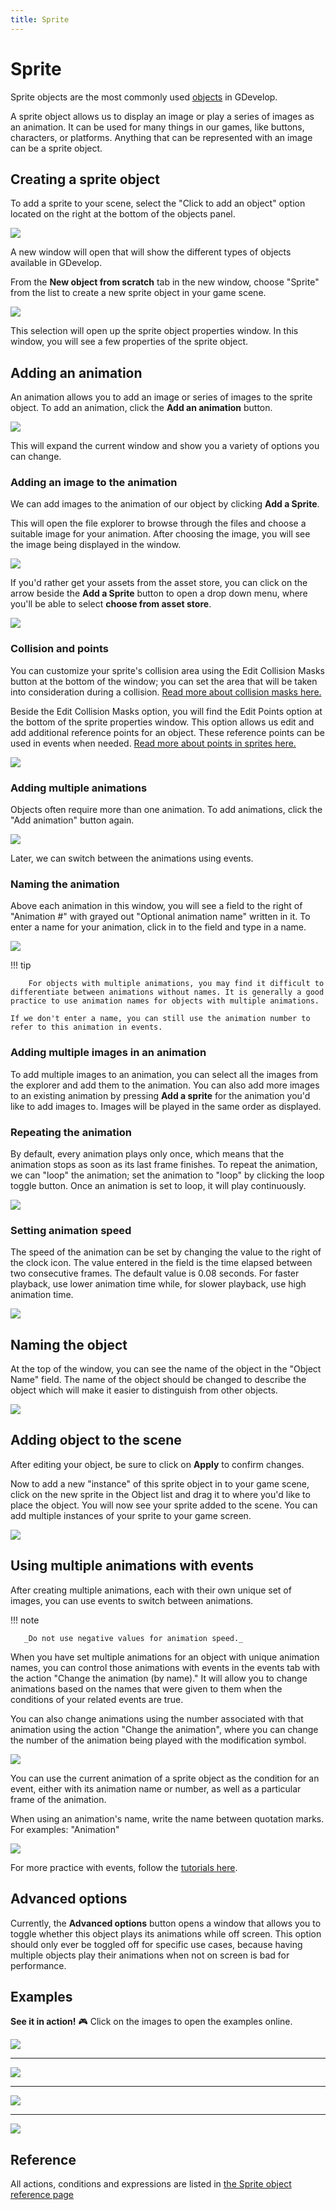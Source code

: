 ```yaml
---
title: Sprite
---
```

# Sprite

Sprite objects are the most commonly used [objects](/gdevelop5/objects) in GDevelop.

A sprite object allows us to display an image or play a series of images as an animation. It can be used for many things in our games, like buttons, characters, or platforms. Anything that can be represented with an image can be a sprite object.

## Creating a sprite object

To add a sprite to your scene, select the "Click to add an object" option located on the right at the bottom of the objects panel.

![](./add_an_object.png)

A new window will open that will show the different types of objects available in GDevelop.

From the **New object from scratch** tab in the new window, choose "Sprite" from the list to create a new sprite object in your game scene.

![](./creating_a_sprite_object.png)

This selection will open up the sprite object properties window. In this window, you will see a few properties of the sprite object.

## Adding an animation

An animation allows you to add an image or series of images to the sprite object. To add an animation, click the **Add an animation** button.

![](./adding_an_animation.png)

This will expand the current window and show you a variety of options you can change.

### Adding an image to the animation

We can add images to the animation of our object by clicking **Add a Sprite**.

This will open the file explorer to browse through the files and choose a suitable image for your animation. After choosing the image, you will see the image being displayed in the window.

![](./adding_an_image_to_the_animation.png)

If you'd rather get your assets from the asset store, you can click on the arrow beside the **Add a Sprite** button to open a drop down menu, where you'll be able to select **choose from asset store**.

![](./choose_from_asset_store.png)

### Collision and points

You can customize your sprite's collision area using the Edit Collision Masks button at the bottom of the window; you can set the area that will be taken into consideration during a collision. [Read more about collision masks here.](/gdevelop5/objects/sprite/collision-mask)

Beside the Edit Collision Masks option, you will find the Edit Points option at the bottom of the sprite properties window. This option allows us edit and add additional reference points for an object. These reference points can be used in events when needed. [Read more about points in sprites here.](/gdevelop5/objects/sprite/edit-points)

![](./edit_points_and_collisions.png)

### Adding multiple animations

Objects often require more than one animation. To add animations, click the "Add animation" button again.

![](./add_an_animation_again.png)

Later, we can switch between the animations using events.

### Naming the animation

Above each animation in this window, you will see a field to the right of "Animation #" with grayed out "Optional animation name" written in it. To enter a name for your animation, click in to the field and type in a name.

![](./animation_name.png)


!!! tip

        For objects with multiple animations, you may find it difficult to differentiate between animations without names. It is generally a good practice to use animation names for objects with multiple animations.

    If we don't enter a name, you can still use the animation number to refer to this animation in events.

### Adding multiple images in an animation

To add multiple images to an animation, you can select all the images from the explorer and add them to the animation. You can also add more images to an existing animation by pressing **Add a sprite** for the animation you'd like to add images to. Images will be played in the same order as displayed.

### Repeating the animation

By default, every animation plays only once, which means that the animation stops as soon as its last frame finishes. To repeat the animation, we can "loop" the animation; set the animation to "loop" by clicking the loop toggle button. Once an animation is set to loop, it will play continuously.

![](./animation_loop.png)

### Setting animation speed

The speed of the animation can be set by changing the value to the right of the clock icon. The value entered in the field is the time elapsed between two consecutive frames. The default value is 0.08 seconds. For faster playback, use lower animation time while, for slower playback, use high animation time.

![](./animation_framerate.png)

## Naming the object

At the top of the window, you can see the name of the object in the "Object Name" field. The name of the object should be changed to describe the object which will make it easier to distinguish from other objects.

![](./Object_Sprite_Highlight_Name.png)

## Adding object to the scene

After editing your object, be sure to click on **Apply** to confirm changes.

Now to add a new "instance" of this sprite object in to your game scene, click on the new sprite in the Object list and drag it to where you'd like to place the object. You will now see your sprite added to the scene. You can add multiple instances of your sprite to your game screen.

![](/gdevelop5/objects/addspritetoscene.gif)

## Using multiple animations with events

After creating multiple animations, each with their own unique set of images, you can use events to switch between animations.

!!! note

       _Do not use negative values for animation speed._

When you have set multiple animations for an object with unique animation names, you can control those animations with events in the events tab with the action "Change the animation (by name)." It will allow you to change animations based on the names that were given to them when the conditions of your related events are true.

You can also change animations using the number associated with that animation using the action "Change the animation", where you can change the number of the animation being played with the modification symbol.

![](./ChangeAnimationAction.png)

You can use the current animation of a sprite object as the condition for an event, either with its animation name or number, as well as a particular frame of the animation.

When using an animation's name, write the name between quotation marks. For examples: "Animation" 

![](./ChangeAnimationCondition.png)

For more practice with events, follow the [tutorials here](http://wiki.compilgames.net/doku.php/gdevelop5/tutorials).

## Advanced options

Currently, the **Advanced options** button opens a window that allows you to toggle whether this object plays its animations while off screen. This option should only ever be toggled off for specific use cases, because having multiple objects play their animations when not on screen is bad for performance.

## Examples

**See it in action!** 🎮
Click on the images to open the examples online.

[![](./Examples1SquareSizeChange.png)](https://editor.gdevelop.io/?project=example://change-scale-of-sprites)

----

[![](./Examples2ChangeAnimation.png)](https://editor.gdevelop.io/?project=example://change-sprite-animation)

----

[![](./Examples3BallCreation.png)](https://editor.gdevelop.io/?project=example://change-sprite-color)

----

[![](./Examples4PauseAnimation.png)](https://editor.gdevelop.io/?project=example://play-stop-sprite-animation)

## Reference

All actions, conditions and expressions are listed in [the Sprite object reference page](/gdevelop5/all-features/sprite/reference)